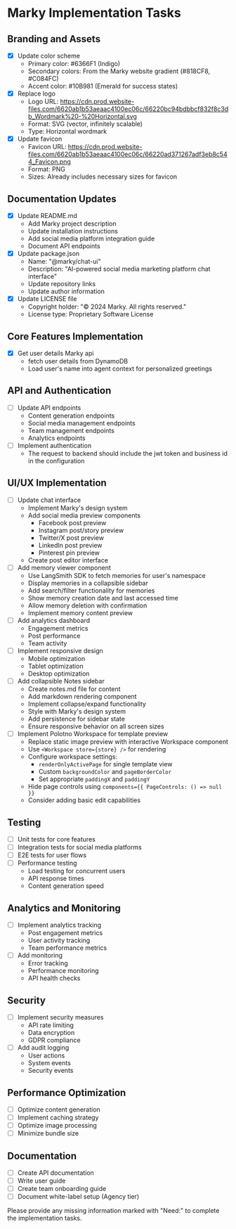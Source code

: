 # Marky Implementation Tasks

## Branding and Assets
- [x] Update color scheme
  - Primary color: #6366F1 (Indigo)
  - Secondary colors: From the Marky website gradient (#818CF8, #C084FC)
  - Accent color: #10B981 (Emerald for success states)
- [x] Replace logo
  - Logo URL: https://cdn.prod.website-files.com/6620ab1b53aeaac4100ec06c/66220bc94bdbbcf832f8c3db_Wordmark%20-%20Horizontal.svg
  - Format: SVG (vector, infinitely scalable)
  - Type: Horizontal wordmark
- [x] Update favicon
  - Favicon URL: https://cdn.prod.website-files.com/6620ab1b53aeaac4100ec06c/66220ad371267adf3eb8c544_Favicon.png
  - Format: PNG
  - Sizes: Already includes necessary sizes for favicon

## Documentation Updates
- [x] Update README.md
  - Add Marky project description
  - Update installation instructions
  - Add social media platform integration guide
  - Document API endpoints
- [x] Update package.json
  - Name: "@marky/chat-ui"
  - Description: "AI-powered social media marketing platform chat interface"
  - Update repository links
  - Update author information
- [x] Update LICENSE file
  - Copyright holder: "© 2024 Marky. All rights reserved."
  - License type: Proprietary Software License

## Core Features Implementation
- [x] Get user details Marky api
  - fetch user details from DynamoDB
  - Load user's name into agent context for personalized greetings

## API and Authentication
- [ ] Update API endpoints
  - Content generation endpoints
  - Social media management endpoints
  - Team management endpoints
  - Analytics endpoints
- [ ] Implement authentication
  - The request to backend should include the jwt token and business id in the configuration

## UI/UX Implementation
- [ ] Update chat interface
  - Implement Marky's design system
  - Add social media preview components
    - Facebook post preview
    - Instagram post/story preview
    - Twitter/X post preview
    - LinkedIn post preview
    - Pinterest pin preview
  - Create post editor interface
- [ ] Add memory viewer component
  - Use LangSmith SDK to fetch memories for user's namespace
  - Display memories in a collapsible sidebar
  - Add search/filter functionality for memories
  - Show memory creation date and last accessed time
  - Allow memory deletion with confirmation
  - Implement memory content preview
- [ ] Add analytics dashboard
  - Engagement metrics
  - Post performance
  - Team activity
- [ ] Implement responsive design
  - Mobile optimization
  - Tablet optimization
  - Desktop optimization
- [ ] Add collapsible Notes sidebar
  - Create notes.md file for content
  - Add markdown rendering component
  - Implement collapse/expand functionality
  - Style with Marky's design system
  - Add persistence for sidebar state
  - Ensure responsive behavior on all screen sizes
- [ ] Implement Polotno Workspace for template preview
  - Replace static image preview with interactive Workspace component
  - Use `<Workspace store={store} />` for rendering
  - Configure workspace settings:
    - `renderOnlyActivePage` for single template view
    - Custom `backgroundColor` and `pageBorderColor`
    - Set appropriate `paddingX` and `paddingY`
  - Hide page controls using `components={{ PageControls: () => null }}`
  - Consider adding basic edit capabilities


## Testing
- [ ] Unit tests for core features
- [ ] Integration tests for social media platforms
- [ ] E2E tests for user flows
- [ ] Performance testing
  - Load testing for concurrent users
  - API response times
  - Content generation speed

## Analytics and Monitoring
- [ ] Implement analytics tracking
  - Post engagement metrics
  - User activity tracking
  - Team performance metrics
- [ ] Add monitoring
  - Error tracking
  - Performance monitoring
  - API health checks

## Security
- [ ] Implement security measures
  - API rate limiting
  - Data encryption
  - GDPR compliance
- [ ] Add audit logging
  - User actions
  - System events
  - Security events

## Performance Optimization
- [ ] Optimize content generation
- [ ] Implement caching strategy
- [ ] Optimize image processing
- [ ] Minimize bundle size

## Documentation
- [ ] Create API documentation
- [ ] Write user guide
- [ ] Create team onboarding guide
- [ ] Document white-label setup (Agency tier)

Please provide any missing information marked with "Need:" to complete the implementation tasks. 